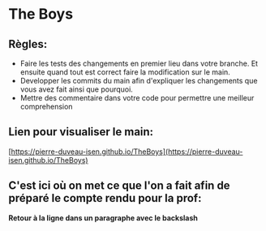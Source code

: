 # The Boys
## Règles:
- Faire les tests des changements en premier lieu dans votre branche. Et ensuite quand tout est correct faire la modification sur le main.
- Developper les commits du main afin d'expliquer les changements que vous avez fait ainsi que pourquoi.
- Mettre des commentaire dans votre code pour permettre une meilleur comprehension

## Lien pour visualiser le main:
[https://pierre-duveau-isen.github.io/TheBoys](https://pierre-duveau-isen.github.io/TheBoys)

## C'est ici où on met ce que l'on a fait afin de préparé le compte rendu pour la prof:
**Retour à la ligne dans un paragraphe avec le backslash**

